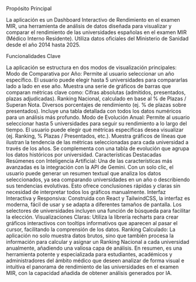 Propósito Principal

La aplicación es un Dashboard Interactivo de Rendimiento en el examen MIR, una herramienta de análisis de datos diseñada para visualizar y comparar el rendimiento de las universidades españolas en el examen MIR (Médico Interno Residente). Utiliza datos oficiales del Ministerio de Sanidad desde el año 2014 hasta 2025.

Funcionalidades Clave

La aplicación se estructura en dos modos de visualización principales:
Modo de Comparativa por Año:
Permite al usuario seleccionar un año específico.
El usuario puede elegir hasta 5 universidades para compararlas lado a lado en ese año.
Muestra una serie de gráficos de barras que comparan métricas clave como:
Cifras absolutas (admitidos, presentados, plazas adjudicadas).
Ranking Nacional, calculado en base al % de Plazas / Superan Nota.
Diversos porcentajes de rendimiento (ej. % de plazas sobre presentados).
Incluye una tabla detallada con todos los datos numéricos para un análisis más profundo.
Modo de Evolución Anual:
Permite al usuario seleccionar hasta 5 universidades para seguir su rendimiento a lo largo del tiempo.
El usuario puede elegir qué métricas específicas desea visualizar (ej. Ranking, % Plazas / Presentados, etc.).
Muestra gráficos de líneas que ilustran la tendencia de las métricas seleccionadas para cada universidad a través de los años.
Se complementa con una tabla de evolución que agrupa los datos históricos por universidad.
Características Destacadas
Resúmenes con Inteligencia Artificial: Una de las características más avanzadas es la integración con la API de Gemini. Con un solo clic, el usuario puede generar un resumen textual que analiza los datos seleccionados, ya sea comparando universidades en un año o describiendo sus tendencias evolutivas. Esto ofrece conclusiones rápidas y claras sin necesidad de interpretar todos los gráficos manualmente.
Interfaz Interactiva y Responsiva: Construida con React y TailwindCSS, la interfaz es moderna, fácil de usar y se adapta a diferentes tamaños de pantalla. Los selectores de universidades incluyen una función de búsqueda para facilitar la elección.
Visualizaciones Claras: Utiliza la librería recharts para crear gráficos interactivos con tooltips informativos que aparecen al pasar el cursor, facilitando la comprensión de los datos.
Ranking Calculado: La aplicación no solo muestra datos brutos, sino que también procesa la información para calcular y asignar un Ranking Nacional a cada universidad anualmente, añadiendo una valiosa capa de análisis.
En resumen, es una herramienta potente y especializada para estudiantes, académicos y administradores del ámbito médico que deseen analizar de forma visual e intuitiva el panorama de rendimiento de las universidades en el examen MIR, con la capacidad añadida de obtener análisis generados por IA.
